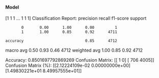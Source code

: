 #### Model
[1 1 1 ... 1 1 1]
Classification Report:
              precision    recall  f1-score   support

           0       0.00      1.00      0.00         1
           1       1.00      0.85      0.92      4711

    accuracy                           0.85      4712
   macro avg       0.50      0.93      0.46      4712
weighted avg       1.00      0.85      0.92      4712

Accuracy: 0.8501697792869269
Confusion Matrix:
[[   1    0]
 [ 706 4005]]
Confusion Matrix (%):
[[2.12224109e-02 0.00000000e+00]
 [1.49830221e+01 8.49957555e+01]]
